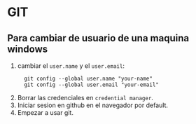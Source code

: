 # GIT

## Para cambiar de usuario de una maquina windows
1. cambiar el `user.name` y el `user.email`:
    ```
      git config --global user.name "your-name"
      git config --global user.email "your-email"
    ```
3. Borrar las credenciales en `credential manager`.
4. Iniciar sesion en github en el navegador por default.
5. Empezar a usar git.
